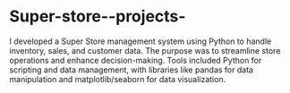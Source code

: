 # Super-store--projects-
I developed a Super Store management system using Python to handle inventory, sales, and customer data. The purpose was to streamline store operations and enhance decision-making. Tools included Python for scripting and data management, with libraries like pandas for data manipulation and matplotlib/seaborn for data visualization.
